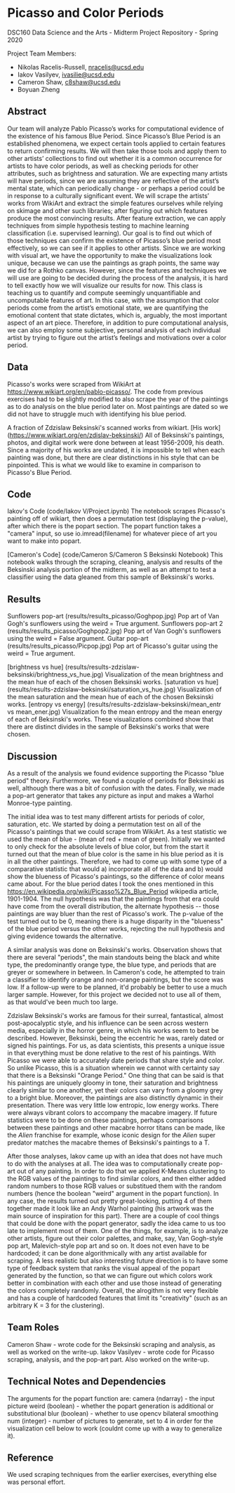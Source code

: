 # Picasso and Color Periods

DSC160 Data Science and the Arts - Midterm Project Repository - Spring 2020

Project Team Members: 
- Nikolas Racelis-Russell, nracelis@ucsd.edu
- Iakov Vasilyev, ivasilie@ucsd.edu
- Cameron Shaw, c8shaw@ucsd.edu
- Boyuan Zheng


## Abstract

Our team will analyze Pablo Picasso’s works for computational evidence of the existence of his famous Blue Period. Since Picasso’s Blue Period is an established phenomena, we expect certain tools applied to certain features to return confirming results. We will then take those tools and apply them to other artists’ collections to find out whether it is a common occurrence for artists to have color periods, as well as checking periods for other attributes, such as brightness and saturation. We are expecting many artists will have periods, since we are assuming they are reflective of the artist’s mental state, which can periodically change - or perhaps a period could be in response to a culturally significant event.
We will scrape the artists’ works from WikiArt and extract the simple features ourselves while relying on skimage and other such libraries; after figuring out which features produce the most convincing results. After feature extraction, we can apply techniques from simple hypothesis testing to machine learning classification (i.e. supervised learning). Our goal is to find out which of those techniques can confirm the existence of Picasso’s blue period most effectively, so we can see if it applies to other artists. Since we are working with visual art, we have the opportunity to make the visualizations look unique, because we can use the paintings as graph points, the same way we did for a Rothko canvas. However, since the features and techniques we will use are going to be decided during the process of the analysis, it is hard to tell exactly how we will visualize our results for now. This class is teaching us to quantify and compute seemingly unquantifiable and uncomputable features of art. In this case, with the assumption that color periods come from the artist’s emotional state, we are quantifying the emotional content that state dictates, which is, arguably, the most important aspect of an art piece. Therefore, in addition to pure computational analysis, we can also employ some subjective, personal analysis of each individual artist by trying to figure out the artist’s feelings and motivations over a color period.


## Data

Picasso's works were scraped from WikiArt at https://www.wikiart.org/en/pablo-picasso/. The code from previous exercises had to be slightly modified to also scrape the year of the paintings as to do analysis on the blue period later on. Most paintings are dated so we did not have to struggle much with identifying his blue period.

A fraction of Zdzislaw Beksinski's scanned works from wikiart. [His work] (https://www.wikiart.org/en/zdislav-beksinski/)
All of Beksinski's paintings, photos, and digital work were done between at least 1956-2009, his death. Since a majority of his works are undated, it is impossible to tell when each painting was done, but there are clear distinctions in his style that can be pinpointed. This is what we would like to examine in comparison to Picasso's Blue Period.


## Code

Iakov's Code (code/Iakov V/Project.ipynb)
The notebook scrapes Picasso's painting off of wikiart, then does a permutation test (displaying the p-value), after which there is the popart section. The popart function takes a "camera" input, so use io.imread(filename) for whatever piece of art you want to make into popart. 

[Cameron's Code] (code/Cameron S/Cameron S Beksinski Notebook)
This notebook walks through the scraping, cleaning, analysis and results of the Beksinski analysis portion of the midterm, as well as an attempt to test a classifier using the data gleaned from this sample of Beksinski's works.


## Results

Sunflowers pop-art (results/results_picasso/Goghpop.jpg)
Pop art of Van Gogh's sunflowers using the weird = True argument.
Sunflowers pop-art 2 (results/results_picasso/Goghpop2.jpg)
Pop art of Van Gogh's sunflowers using the weird = False argument.
Guitar pop-art (results/results_picasso/Picpop.jpg)
Pop art of Picasso's guitar using the weird = True argument.

[brightness vs hue] (results/results-zdzislaw-beksinski/brightness_vs_hue.jpg)
Visualization of the mean brightness and the mean hue of each of the chosen Beksinski works.
[saturation vs hue] (results/results-zdzislaw-beksinski/saturation_vs_hue.jpg)
Visualization of the mean saturation and the mean hue of each of the chosen Beksinski works.
[entropy vs energy] (results/results-zdzislaw-beksinski/mean_entr vs mean_ener.jpg)
Visualization fo the mean entropy and the mean energy of each of Beksinski's works.
These visualizations combined show that there are distinct divides in the sample of Beksinski's works that were chosen. 


## Discussion

As a result of the analysis we found evidence supporting the Picasso "blue period" theory. Furthermore, we found a couple of periods for Beksinski as well, although there was a bit of confusion with the dates. Finally, we made a pop-art generator that takes any picture as input and makes a Warhol Monroe-type painting.

The initial idea was to test many different artists for periods of color, saturation, etc. We started by doing a permutation test on all of the Picasso's paintings that we could scrape from WikiArt. As a test statistic we used the mean of blue - (mean of red + mean of green). Initially we wanted to only check for the absolute levels of blue color, but from the start it turned out that the mean of blue color is the same in his blue period as it is in all the other paintings. Therefore, we had to come up with some type of a comparative statistic that would a) incorporate all of the data and b) would show the blueness of Picasso's paintings, so the difference of color means came about. For the blue period dates I took the ones mentioned in this https://en.wikipedia.org/wiki/Picasso%27s_Blue_Period wikipedia article, 1901-1904. The null hypothesis was that the paintings from that era could have come from the overall distribution, the alternate hypothesis -- those paintings are way bluer than the rest of Picasso's work. The p-value of the test turned out to be 0, meaning there is a huge disparity in the "blueness" of the blue period versus the other works, rejecting the null hypothesis and giving evidence towards the alternative.

A similar analysis was done on Beksinski's works. Observation shows that there are several "periods", the main standouts being the black and white type, the predominantly orange type, the blue type, and periods that are greyer or somewhere in between. In Cameron's code, he attempted to train a classifier to identify orange and non-orange paintings, but the score was low. If a follow-up were to be planned, it'd probably be better to use a much larger sample. However, for this project we decided not to use all of them, as that would've been much too large.

Zdzislaw Beksinski's works are famous for their surreal, fantastical, almost post-apocalyptic style, and his influence can be seen across western media, especially in the horror genre, in which his works seem to best be described. However, Beksinski, being the eccentric he was, rarely dated or signed his paintings. For us, as data scientists, this presents a unique issue in that everything must be done relative to the rest of his paintings. With Picasso we were able to accurately date periods that share style and color. So unlike Picasso, this is a situation wherein we cannot with certainty say that there is a Beksinski "Orange Period." One thing that can be said is that his paintings are uniquely gloomy in tone, their saturation and brightness clearly similar to one another, yet their colors can vary from a gloomy grey to a bright blue. Moreover, the paintings are also distinctly dynamic in their presentation. There was very little low entropic, low energy works. There were always vibrant colors to accompany the macabre imagery. 
If future statistics were to be done on these paintings, perhaps comparisons between these paintings and other macabre horror titans can be made, like the *Alien* franchise for example, whose iconic design for the *Alien* super predator matches the macabre themes of Beksinski's paintings to a T.

After those analyses, Iakov came up with an idea that does not have much to do with the analyses at all. The idea was to computationally create pop-art out of any painting. In order to do that we applied K-Means clustering to the RGB values of the paintings to find similar colors, and then either added random numbers to those RGB values or substitued them with the random numbers (hence the boolean "weird" argument in the popart function). In any case, the results turned out pretty great-looking, putting 4 of them together made it look like an Andy Warhol painting (his artwork was the main source of inspiration for this part). There are a couple of cool things that could be done with the popart generator, sadly the idea came to us too late to implement most of them. One of the things, for example, is to analyze other artists, figure out their color palettes, and make, say, Van Gogh-style pop art, Malevich-style pop art and so on. It does not even have to be hardcoded; it can be done algorithmically with any artist available for scraping. A less realistic but also interesting future direction is to have some type of feedback system that ranks the visual appeal of the popart generated by the function, so that we can figure out which colors work better in combination with each other and use those instead of generating the colors completely randomly. Overall, the alrogithm is not very flexible and has a couple of hardcoded features that limit its "creativity" (such as an arbitrary K = 3 for the clustering).


## Team Roles

Cameron Shaw - wrote code for the Beksinski scraping and analysis, as well as worked on the write-up.
Iakov Vasilyev - wrote code for Picasso scraping, analysis, and the pop-art part. Also worked on the write-up.


## Technical Notes and Dependencies

The arguments for the popart function are:
camera (ndarray) - the input picture
weird (boolean) - whether the popart generation is additional or substitutional
blur (boolean) - whether to use opencv bilateral smoothing
num (integer) - number of pictures to generate, set to 4 in order for the visualization cell below to work (couldnt come up with a way to generalize it).


## Reference

We used scraping techniques from the earlier exercises, everything else was personal effort.
